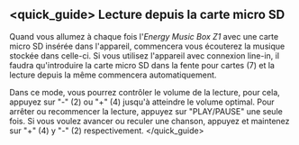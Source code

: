 ## <quick_guide> Lecture depuis la carte micro SD
Quand vous allumez à chaque fois l'*Energy Music Box Z1* avec une carte micro SD insérée dans l'appareil, commencera vous écouterez la musique stockée dans celle-ci. Si vous utilisez l'appareil avec connexion line-in, il faudra qu'introduire la carte micro SD dans la fente pour cartes (7) et la lecture depuis la même commencera automatiquement.

Dans ce mode, vous pourrez contrôler le volume de la lecture, pour cela, appuyez sur "-" (2) ou "+" (4) jusqu'à atteindre le volume optimal. Pour arrêter ou recommencer la lecture, appuyez sur "PLAY/PAUSE" une seule fois. 
Si vous voulez avancer ou reculer une chanson, appuyez et maintenez sur "+" (4) y "-" (2) respectivement.
</quick_guide>
